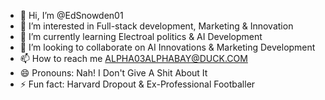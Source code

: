 - 👋 Hi, I’m @EdSnowden01
- 👀 I’m interested in Full-stack development, Marketing & Innovation
- 🌱 I’m currently learning Electroal politics & AI Development 
- 💞️ I’m looking to collaborate on AI Innovations & Marketing Development 
- 📫 How to reach me ALPHA03ALPHABAY@DUCK.COM
- 😄 Pronouns: Nah! I Don't Give A Shit About It
- ⚡ Fun fact: Harvard Dropout & Ex-Professional Footballer 

<!---
EdSnowden01/EdSnowden01 is a ✨ special ✨ repository because its `README.md` (this file) appears on your GitHub profile.
You can click the Preview link to take a look at your changes.
--->
